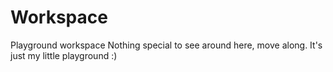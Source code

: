 # Workspace
Playground workspace
Nothing special to see around here, move along. It's just my little playground :)
